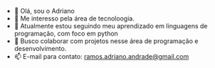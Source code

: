 - 👋 Olá, sou o Adriano 
- 👀 Me interesso pela área de tecnoloogia. 
- 🌱 Atualmente estou seguindo meu aprendizado em linguagens de programação, com foco em python 
- 💞️ Busco colaborar com projetos nesse área de programação e desenvolvimento. 
- 📫 E-mail para contato: ramos.adriano.andrade@gmail.com 

<!---
Andradeadrianno/Andradeadrianno is a ✨ special ✨ repository because its `README.md` (this file) appears on your GitHub profile.
You can click the Preview link to take a look at your changes.
--->
